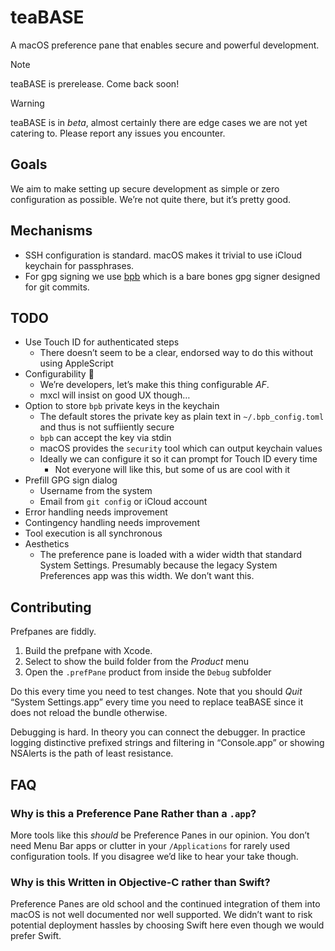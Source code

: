 # teaBASE

A macOS preference pane that enables secure and powerful development.

> [!NOTE]
> teaBASE is prerelease. Come back soon!

> [!WARNING]
> teaBASE is in *beta*, almost certainly there are edge cases we are not yet
> catering to. Please report any issues you encounter.


## Goals

We aim to make setting up secure development as simple or zero configuration
as possible. We’re not quite there, but it’s pretty good.


## Mechanisms

* SSH configuration is standard. macOS makes it trivial to use iCloud keychain for passphrases.
* For gpg signing we use [bpb] which is a bare bones gpg signer designed for git commits.


## TODO

* Use Touch ID for authenticated steps
  * There doesn’t seem to be a clear, endorsed way to do this without using AppleScript
* Configurability 💪
  * We’re developers, let’s make this thing configurable *AF*.
  * mxcl will insist on good UX though…
* Option to store `bpb` private keys in the keychain
  * The default stores the private key as plain text in `~/.bpb_config.toml` and thus is not suffiiently secure
  * `bpb` can accept the key via stdin
  * macOS provides the `security` tool which can output keychain values
  * Ideally we can configure it so it can prompt for Touch ID every time
    * Not everyone will like this, but some of us are cool with it
* Prefill GPG sign dialog
  * Username from the system
  * Email from `git config` or iCloud account
* Error handling needs improvement
* Contingency handling needs improvement
* Tool execution is all synchronous
* Aesthetics
  * The preference pane is loaded with a wider width that standard System Settings.
    Presumably because the legacy System Preferences app was this width.
    We don’t want this.

## Contributing

Prefpanes are fiddly.

1. Build the prefpane with Xcode.
2. Select to show the build folder from the *Product* menu
3. Open the `.prefPane` product from inside the `Debug` subfolder

Do this every time you need to test changes. Note that you should *Quit* “System Settings.app” every time you need to replace teaBASE since it does not reload the bundle otherwise.

Debugging is hard. In theory you can connect the debugger. In practice logging distinctive prefixed strings and filtering in “Console.app” or showing NSAlerts is the path of least resistance.


## FAQ

### Why is this a Preference Pane Rather than a `.app`?

More tools like this *should* be Preference Panes in our opinion. You don’t need Menu Bar apps or clutter in your `/Applications` for rarely used configuration tools. If you disagree we’d like to hear your take though.


### Why is this Written in Objective-C rather than Swift?

Preference Panes are old school and the continued integration of them into macOS is not well documented nor well supported. We didn’t want to risk potential deployment hassles by choosing
Swift here even though we would prefer Swift.



[bpb]: https://github.com/withoutboats/bpb
